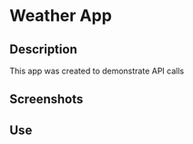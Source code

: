 # Weather App

## Description

This app was created to demonstrate API calls

## Screenshots

## Use

